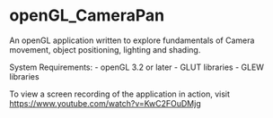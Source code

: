 openGL_CameraPan
================

An openGL application written to explore fundamentals of Camera movement, object positioning, lighting and shading.

System Requirements: 
    - openGL 3.2 or later
    - GLUT libraries 
    - GLEW libraries 
    

To view a screen recording of the application in action, visit https://www.youtube.com/watch?v=KwC2FOuDMjg
